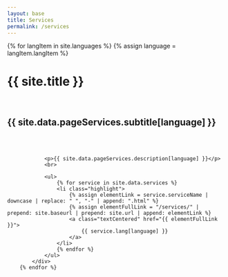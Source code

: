 ```yaml
---
layout: base
title: Services
permalink: /services
---
```


<div class="section big">
   <div class="content limited centered">
        {% for langItem in site.languages %}
            {% assign language = langItem.langItem %}
            <div class="lang-section {{ language }}">
                <h1 class="upper">{{ site.title }}</h1>
                <br>
                <h2 class="lower">{{ site.data.pageServices.subtitle[language] }}</h2>
                <br>
                <br>

                <p>{{ site.data.pageServices.description[language] }}</p>
                <br>

                <ul>
                    {% for service in site.data.services %}
                    <li class="highlight">
                        {% assign elementLink = service.serviceName | downcase | replace: " ", "-" | append: ".html" %}
                        {% assign elementFullLink = "/services/" | prepend: site.baseurl | prepend: site.url | append: elementLink %}
                        <a class="textCentered" href="{{ elementFullLink }}">
                            {{ service.lang[language] }}
                        </a>
                    </li>
                    {% endfor %}
                </ul>
            </div>
        {% endfor %}
   </div>
</div>
